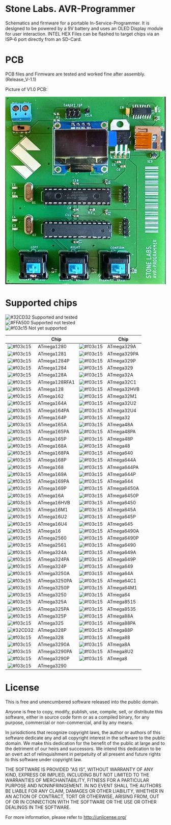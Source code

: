 # Stone Labs. AVR-Programmer

Schematics and firmware for a portable In-Service-Programmer. It is designed to be powered by a 9V battery and uses an OLED Display module for user interaction. INTEL HEX Files can be flashed to target chips via an ISP-6 port directly from an SD-Card.

# PCB

PCB files and Firmware are tested and worked fine after assembly. (Release_V-1.1)

Picture of V1.0 PCB:

![Old version of PCB (Release 1.0)](/pcb_v-1.0.png)

# Supported chips

![#32CD32](https://via.placeholder.com/15/32CD32/000000?text=+) Supported and tested  
![#FFA500](https://via.placeholder.com/15/FFA500/000000?text=+) Supported not tested  
![#f03c15](https://via.placeholder.com/15/f03c15/000000?text=+) Not yet supported  

||Chip||Chip|
| - | - | - | - |
|  ![#f03c15](https://via.placeholder.com/15/f03c15/000000?text=+) | ATmega1280    |  ![#f03c15](https://via.placeholder.com/15/f03c15/000000?text=+) | ATmega329A    |
|  ![#f03c15](https://via.placeholder.com/15/f03c15/000000?text=+) | ATmega1281    |  ![#f03c15](https://via.placeholder.com/15/f03c15/000000?text=+) | ATmega329PA   |
|  ![#f03c15](https://via.placeholder.com/15/f03c15/000000?text=+) | ATmega1284P   |  ![#f03c15](https://via.placeholder.com/15/f03c15/000000?text=+) | ATmega329P    |
|  ![#f03c15](https://via.placeholder.com/15/f03c15/000000?text=+) | ATmega1284    |  ![#f03c15](https://via.placeholder.com/15/f03c15/000000?text=+) | ATmega329     |
|  ![#f03c15](https://via.placeholder.com/15/f03c15/000000?text=+) | ATmega128A    |  ![#f03c15](https://via.placeholder.com/15/f03c15/000000?text=+) | ATmega32A     |
|  ![#f03c15](https://via.placeholder.com/15/f03c15/000000?text=+) | ATmega128RFA1 |  ![#f03c15](https://via.placeholder.com/15/f03c15/000000?text=+) | ATmega32C1    |
|  ![#f03c15](https://via.placeholder.com/15/f03c15/000000?text=+) | ATmega128     |  ![#f03c15](https://via.placeholder.com/15/f03c15/000000?text=+) | ATmega32HVB   |
|  ![#f03c15](https://via.placeholder.com/15/f03c15/000000?text=+) | ATmega162     |  ![#f03c15](https://via.placeholder.com/15/f03c15/000000?text=+) | ATmega32M1    |
|  ![#f03c15](https://via.placeholder.com/15/f03c15/000000?text=+) | ATmega164A    |  ![#f03c15](https://via.placeholder.com/15/f03c15/000000?text=+) | ATmega32U2    |
|  ![#f03c15](https://via.placeholder.com/15/f03c15/000000?text=+) | ATmega164PA   |  ![#f03c15](https://via.placeholder.com/15/f03c15/000000?text=+) | ATmega32U4    |
|  ![#f03c15](https://via.placeholder.com/15/f03c15/000000?text=+) | ATmega164P    |  ![#f03c15](https://via.placeholder.com/15/f03c15/000000?text=+) | ATmega32      |
|  ![#f03c15](https://via.placeholder.com/15/f03c15/000000?text=+) | ATmega165A    |  ![#f03c15](https://via.placeholder.com/15/f03c15/000000?text=+) | ATmega48A     |
|  ![#f03c15](https://via.placeholder.com/15/f03c15/000000?text=+) | ATmega165PA   |  ![#f03c15](https://via.placeholder.com/15/f03c15/000000?text=+) | ATmega48PA    |
|  ![#f03c15](https://via.placeholder.com/15/f03c15/000000?text=+) | ATmega165P    |  ![#f03c15](https://via.placeholder.com/15/f03c15/000000?text=+) | ATmega48P     |
|  ![#f03c15](https://via.placeholder.com/15/f03c15/000000?text=+) | ATmega168A    |  ![#f03c15](https://via.placeholder.com/15/f03c15/000000?text=+) | ATmega48      |
|  ![#f03c15](https://via.placeholder.com/15/f03c15/000000?text=+) | ATmega168PA   |  ![#f03c15](https://via.placeholder.com/15/f03c15/000000?text=+) | ATmega640     |
|  ![#f03c15](https://via.placeholder.com/15/f03c15/000000?text=+) | ATmega168P    |  ![#f03c15](https://via.placeholder.com/15/f03c15/000000?text=+) | ATmega644A    |
|  ![#f03c15](https://via.placeholder.com/15/f03c15/000000?text=+) | ATmega168     |  ![#f03c15](https://via.placeholder.com/15/f03c15/000000?text=+) | ATmega644PA   |
|  ![#f03c15](https://via.placeholder.com/15/f03c15/000000?text=+) | ATmega169A    |  ![#f03c15](https://via.placeholder.com/15/f03c15/000000?text=+) | ATmega644P    |
|  ![#f03c15](https://via.placeholder.com/15/f03c15/000000?text=+) | ATmega169PA   |  ![#f03c15](https://via.placeholder.com/15/f03c15/000000?text=+) | ATmega644     |
|  ![#f03c15](https://via.placeholder.com/15/f03c15/000000?text=+) | ATmega169P    |  ![#f03c15](https://via.placeholder.com/15/f03c15/000000?text=+) | ATmega6450A   |
|  ![#f03c15](https://via.placeholder.com/15/f03c15/000000?text=+) | ATmega16A     |  ![#f03c15](https://via.placeholder.com/15/f03c15/000000?text=+) | ATmega6450P   |
|  ![#f03c15](https://via.placeholder.com/15/f03c15/000000?text=+) | ATmega16HVB   |  ![#f03c15](https://via.placeholder.com/15/f03c15/000000?text=+) | ATmega6450    |
|  ![#f03c15](https://via.placeholder.com/15/f03c15/000000?text=+) | ATmega16M1    |  ![#f03c15](https://via.placeholder.com/15/f03c15/000000?text=+) | ATmega645A    |
|  ![#f03c15](https://via.placeholder.com/15/f03c15/000000?text=+) | ATmega16U2    |  ![#f03c15](https://via.placeholder.com/15/f03c15/000000?text=+) | ATmega645P    |
|  ![#f03c15](https://via.placeholder.com/15/f03c15/000000?text=+) | ATmega16U4    |  ![#f03c15](https://via.placeholder.com/15/f03c15/000000?text=+) | ATmega645     |
|  ![#f03c15](https://via.placeholder.com/15/f03c15/000000?text=+) | ATmega16      |  ![#f03c15](https://via.placeholder.com/15/f03c15/000000?text=+) | ATmega6490A   |
|  ![#f03c15](https://via.placeholder.com/15/f03c15/000000?text=+) | ATmega2560    |  ![#f03c15](https://via.placeholder.com/15/f03c15/000000?text=+) | ATmega6490P   |
|  ![#f03c15](https://via.placeholder.com/15/f03c15/000000?text=+) | ATmega2561    |  ![#f03c15](https://via.placeholder.com/15/f03c15/000000?text=+) | ATmega6490    |
|  ![#f03c15](https://via.placeholder.com/15/f03c15/000000?text=+) | ATmega324A    |  ![#f03c15](https://via.placeholder.com/15/f03c15/000000?text=+) | ATmega649A    |
|  ![#f03c15](https://via.placeholder.com/15/f03c15/000000?text=+) | ATmega324PA   |  ![#f03c15](https://via.placeholder.com/15/f03c15/000000?text=+) | ATmega649P    |
|  ![#f03c15](https://via.placeholder.com/15/f03c15/000000?text=+) | ATmega324P    |  ![#f03c15](https://via.placeholder.com/15/f03c15/000000?text=+) | ATmega649     |
|  ![#f03c15](https://via.placeholder.com/15/f03c15/000000?text=+) | ATmega3250A   |  ![#f03c15](https://via.placeholder.com/15/f03c15/000000?text=+) | ATmega64A     |
|  ![#f03c15](https://via.placeholder.com/15/f03c15/000000?text=+) | ATmega3250PA  |  ![#f03c15](https://via.placeholder.com/15/f03c15/000000?text=+) | ATmega64C1    |
|  ![#f03c15](https://via.placeholder.com/15/f03c15/000000?text=+) | ATmega3250P   |  ![#f03c15](https://via.placeholder.com/15/f03c15/000000?text=+) | ATmega64M1    |
|  ![#f03c15](https://via.placeholder.com/15/f03c15/000000?text=+) | ATmega3250    |  ![#f03c15](https://via.placeholder.com/15/f03c15/000000?text=+) | ATmega64      |
|  ![#f03c15](https://via.placeholder.com/15/f03c15/000000?text=+) | ATmega325A    |  ![#f03c15](https://via.placeholder.com/15/f03c15/000000?text=+) | ATmega8515    |
|  ![#f03c15](https://via.placeholder.com/15/f03c15/000000?text=+) | ATmega325PA   |  ![#f03c15](https://via.placeholder.com/15/f03c15/000000?text=+) | ATmega8535    |
|  ![#f03c15](https://via.placeholder.com/15/f03c15/000000?text=+) | ATmega325P    |  ![#f03c15](https://via.placeholder.com/15/f03c15/000000?text=+) | ATmega88A     |
|  ![#f03c15](https://via.placeholder.com/15/f03c15/000000?text=+) | ATmega325     |  ![#f03c15](https://via.placeholder.com/15/f03c15/000000?text=+) | ATmega88PA    |
|  ![#32CD32](https://via.placeholder.com/15/32CD32/000000?text=+) | ATmega328P    |  ![#f03c15](https://via.placeholder.com/15/f03c15/000000?text=+) | ATmega88P     |
|  ![#f03c15](https://via.placeholder.com/15/f03c15/000000?text=+) | ATmega328     |  ![#f03c15](https://via.placeholder.com/15/f03c15/000000?text=+) | ATmega88      |
|  ![#f03c15](https://via.placeholder.com/15/f03c15/000000?text=+) | ATmega3290A   |  ![#f03c15](https://via.placeholder.com/15/f03c15/000000?text=+) | ATmega8A      |
|  ![#f03c15](https://via.placeholder.com/15/f03c15/000000?text=+) | ATmega3290PA  |  ![#f03c15](https://via.placeholder.com/15/f03c15/000000?text=+) | ATmega8U2     |
|  ![#f03c15](https://via.placeholder.com/15/f03c15/000000?text=+) | ATmega3290P   |  ![#f03c15](https://via.placeholder.com/15/f03c15/000000?text=+) | ATmega8       |
|  ![#f03c15](https://via.placeholder.com/15/f03c15/000000?text=+) | ATmega3290    |

# License

This is free and unencumbered software released into the public domain.

Anyone is free to copy, modify, publish, use, compile, sell, or
distribute this software, either in source code form or as a compiled
binary, for any purpose, commercial or non-commercial, and by any
means.

In jurisdictions that recognize copyright laws, the author or authors
of this software dedicate any and all copyright interest in the
software to the public domain. We make this dedication for the benefit
of the public at large and to the detriment of our heirs and
successors. We intend this dedication to be an overt act of
relinquishment in perpetuity of all present and future rights to this
software under copyright law.

THE SOFTWARE IS PROVIDED "AS IS", WITHOUT WARRANTY OF ANY KIND,
EXPRESS OR IMPLIED, INCLUDING BUT NOT LIMITED TO THE WARRANTIES OF
MERCHANTABILITY, FITNESS FOR A PARTICULAR PURPOSE AND NONINFRINGEMENT.
IN NO EVENT SHALL THE AUTHORS BE LIABLE FOR ANY CLAIM, DAMAGES OR
OTHER LIABILITY, WHETHER IN AN ACTION OF CONTRACT, TORT OR OTHERWISE,
ARISING FROM, OUT OF OR IN CONNECTION WITH THE SOFTWARE OR THE USE OR
OTHER DEALINGS IN THE SOFTWARE.

For more information, please refer to <http://unlicense.org/>

